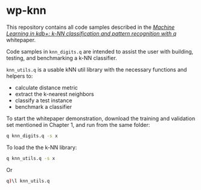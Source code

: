 # wp-knn

This repository contains all code samples described in the [_Machine Learning in kdb+: k-NN classification and pattern recognition with q_](http://code.kx.com/wp/machine_learning_in_kdb.pdf) whitepaper.


Code samples in `knn_digits.q` are intended to assist the user with building, testing, and benchmarking a k-NN classifier.

`knn_utils.q` is a usable kNN util library with the necessary functions and helpers to:
* calculate distance metric
* extract the k-nearest neighbors
* classify a test instance
* benchmark a classifier

To start the whitepaper demonstration, download the training and validation set mentioned in Chapter 1, and run from the same folder: 
```bash
q knn_digits.q -s x
```
To load the the k-NN library:
```bash
q knn_utils.q -s x
```
Or
```q
q)\l knn_utils.q
```

